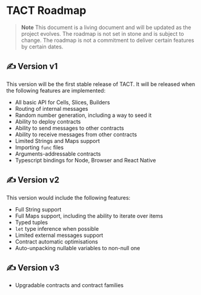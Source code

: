 # TACT Roadmap

> **Note**
> This document is a living document and will be updated as the project evolves.
> The roadmap is not set in stone and is subject to change.
> The roadmap is not a commitment to deliver certain features by certain dates.

## ✍️ Version v1

This version will be the first stable release of TACT. It will be released when the following features are implemented:
* All basic API for Cells, Slices, Builders
* Routing of internal messages
* Random number generation, including a way to seed it
* Ability to deploy contracts
* Ability to send messages to other contracts
* Ability to receive messages from other contracts
* Limited Strings and Maps support
* Importing `func` files
* Arguments-addressable contracts
* Typescript bindings for Node, Browser and React Native

## ✍️ Version v2

This version would include the following features:
* Full String support
* Full Maps support, including the ability to iterate over items
* Typed tuples
* `let` type inference when possible
* Limited external messages support
* Contract automatic optimisations
* Auto-unpacking nullable variables to non-null one

## ✍️ Version v3

* Upgradable contracts and contract families
